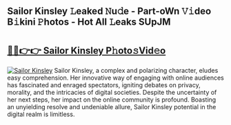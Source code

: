 ## Sailor Kinsley 𝙻eaked 𝙽u𝚍e - Part-oWn 𝚅𝚒deo B𝚒kini 𝙿hotos - Hot All 𝙻eaks SUpJM

# <h2><a href="http://ld1jcxr.urlbe.top/?page=Sailor+Kinsley">🔗🔗👉👉 Sailor Kinsley P𝚑oto𝚜Vid𝚎o</a></h2>

[![Sailor Kinsley](https://i.imgur.com/eBuTRDB.gif)](http://ld1jcxr.urlbe.top/?page=Sailor+Kinsley)
Sailor Kinsley, a complex and polarizing character, eludes easy comprehension. Her innovative way of engaging with online audiences has fascinated and enraged spectators, igniting debates on privacy, morality, and the intricacies of digital societies. Despite the uncertainty of her next steps, her impact on the online community is profound. Boasting an unyielding resolve and undeniable allure, Sailor Kinsley potential in the digital realm is limitless.
